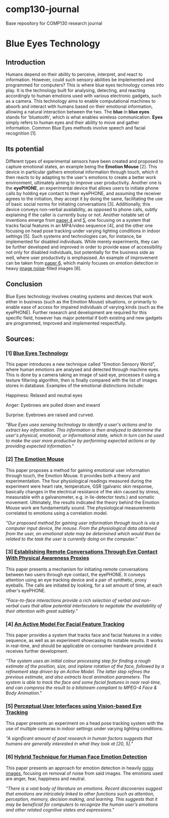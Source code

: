 # comp130-journal
Base repository for COMP130 research journal

# Blue Eyes Technology

## Introduction
Humans depend on their ability to perceive, interpret, and react to information. However, could such sensory abilities be implemented and programmed for computers? This is where blue eyes technology comes into play. It is the technology built for analysing, detecting, and reacting accordingly to human emotions used with various electronic gadgets, such as a camera. This technology aims to enable computational machines to absorb and interact with humans based on their emotional information, allowing a natural interaction between the two. The **blue** in **blue eyes** stands for 'bluetooth', which is what enables wireless communication. **Eyes** simply refers to human eyes and their ability to move and gather information. Common Blue Eyes methods involve speech and facial recognition [1].

## Its potential
Different types of experimental sensors have been created and proposed to capture emotional states, an example being the **Emotion Mouse** [2]. This device in particular gathers emotional information through touch, which it then reacts to by adapting to the user's emotions to create a better work environment, ultimately aiming to improve user productivity. Another one is the **eyePHONE**, an experimental device that allows users to initiate phone calls by holding eye contact to their eyePHONE, and assuming the receiver agrees to the initiation, they accept it by doing the same, facilitating the use of basic social norms for initiating conversations [3]. Additionally, this device conveys non-verbal availability, as opposed to phone calls, subtly explaining if the caller is currently busy or not. Another notable set of inventions emerge from [paper 4](http://citeseerx.ist.psu.edu/viewdoc/download?doi=10.1.1.29.1837&rep=rep1&type=pdf) and [5](http://www.cc.gatech.edu/cpl/projects/multicameyetracking/papers/PrePrint.pdf), one focusing on a system that tracks facial features in an MP4/video sequence [4], and the other one focusing on head pose tracking under varying lighting conditions in indoor settings [5]. Such systems and technologies can, for instance, be implemented for disabled individuals. While merely experiments, they can be further developed and improved in order to provide ease of accessibility not only for disabled individuals, but potentially for the business side as well, where user productivity is emphasised. An example of improvement can be taken from [paper 6](http://ijsetr.com/uploads/435621IJSETR4235-180.pdf), which mainly focuses on emotion detection in heavy [image noise](https://en.wikipedia.org/wiki/Image_noise)-filled images [6].

## Conclusion
Blue Eyes technology involves creating systems and devices that work either in business (such as the Emotion Mouse) situations, or primarily to enable ease of access for impaired individuals of varying kinds (such as the eyePHONE). Further research and development are required for this specific field, however has major potential if both existing and new gadgets are programmed, improved and implemented respectfully. 

## Sources:

### [1] [Blue Eyes Technology](http://ieeexplore.ieee.org.ezproxy.falmouth.ac.uk/stamp/stamp.jsp?arnumber=6693995)

This paper introduces a new technique called "Emotion Sensory World", where human emotions are analysed and detected through machine eyes. This is done by a camera taking an image of said eye, processes it using a texture filtering algorithm, then is finally compared with the list of images stores in database. Examples of the emotional distinctions include: 

Happiness: Relaxed and neutral eyes

Anger: Eyebrows are pulled down and inward

Surprise: Eyebrows are raised and curved.

*"Blue Eyes uses sensing technology to identify a user's actions and to extract key information. This information is then analyzed to determine the user's physical, emotional, or informational state, which in turn can be used to make the user more productive by performing expected actions or by providing expected information."*


### [2] [The Emotion Mouse](https://pdfs.semanticscholar.org/91d8/2d479b4469cfc8b2c52005a3f8bbf7d28aae.pdf)

This paper proposes a method for gaining emotional user information through touch, the Emotion Mouse. It provides both a theory and experimentation. The four physiological readings measured during the experiment were heart rate, temperature, GSR (galvanic skin response, basically changes in the electrical resistance of the skin caused by stress, measurable with a galvanometer, e.g. in lie-detector tests.) and somatic movement. Ultimately, the results indicated the theory behind the Emotion Mouse work are fundamentally sound. The physiological measurements correlated to emotions using a correlation model.

*"Our proposed method for gaining user information through touch is via a computer input device, the mouse. From the physiological data obtained from the user, an emotional state may be determined which would then be related to the task the user is currently doing on the computer."* 


### [3] [Establishing Remote Conversations Through Eye Contact With Physical Awareness Proxies](https://static1.squarespace.com/static/519d10a2e4b090350a2b66a0/t/51e5525be4b0ead5a3b6de6c/1373983323680/p948-jabarin.pdf)

This paper presents a mechanism for initiating remote conversations between two users through eye contact, the eyePHONE. It conveys attention using an eye tracking device and a pair of synthetic, proxy eyeballs. The calls are initiated by looking, for a set amount of time, at each other's eyePHONE.

*"Face-to-face interactions provide a rich selection of verbal and non-verbal cues that allow potential interlocutors to negotiate the availability of their attention with great subtlety."*


### [4] [An Active Model For Facial Feature Tracking](http://citeseerx.ist.psu.edu/viewdoc/download?doi=10.1.1.29.1837&rep=rep1&type=pdf)

This paper provides a system that tracks face and facial features in a video sequence, as well as an experiment showcasing its notable results. It works in real-time, and should be applicable on consumer hardware provided it receives further development.

*"The system uses an initial colour processing step for finding a rough estimate of the position, size, and inplane rotation of the face, followed by a refinement step driven by an Active Model. The latter step refines the previous estimate, and also extracts local animation parameters. The system is able to track the face and some facial features in near real-time, and can compress the result to a bitstream compliant to MPEG-4 Face & Body Animation."*

### [5] [Perceptual User Interfaces using Vision-based Eye Tracking](http://www.cc.gatech.edu/cpl/projects/multicameyetracking/papers/PrePrint.pdf)

This paper presents an experiment on a head pose tracking system with the use of multiple cameras in indoor settings under varying lighting conditions. 

*"A significant amount of past research in human factors suggests that humans are generally interested in what they look at [20, 5]."*


### [6] [Hybrid Technique for Human Face Emotion Detection](https://pdfs.semanticscholar.org/60fe/1016aa59261f9135a036f9e968721fa2930b.pdf)

This paper presents an approach for emotion detection in heavily [noisy images](https://en.wikipedia.org/wiki/Image_noise), focusing on removal of noise from said images. The emotions used are anger, fear, happiness and neutral.

*"There is a vast body of literature on emotions. Recent discoveries suggest that emotions are intricately linked to other functions such as attention, perception, memory, decision making, and learning. This suggests that it may be beneficial for computers to recognize the human user’s emotions and other related cognitive states and expressions."*

